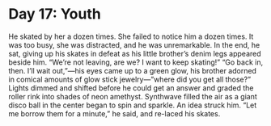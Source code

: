 # Day 17: Youth
He skated by her a dozen times. She failed to notice him a dozen times. It was too busy, she was distracted, and he was unremarkable. In the end, he sat, giving up his skates in defeat as his little brother’s denim legs appeared beside him. “We’re not leaving, are we? I want to keep skating!”
“Go back in, then. I’ll wait out,”—his eyes came up to a green glow, his brother adorned in comical amounts of glow stick jewelry—”where did you get all those?” 
Lights dimmed and shifted before he could get an answer and graded the roller rink into shades of neon amethyst. Synthwave filled the air as a giant disco ball in the center began to spin and sparkle. An idea struck him. “Let me borrow them for a minute,” he said, and re-laced his skates.
